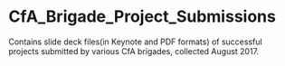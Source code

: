 # CfA_Brigade_Project_Submissions
Contains slide deck files(in Keynote and PDF formats) of successful projects submitted by various CfA brigades, collected August 2017.
